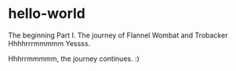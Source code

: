 # hello-world
The beginning
Part I. The journey of Flannel Wombat and Trobacker
Hhhhrrrmmmmm Yessss.

Hhhrrmmmmm, the journey continues. :)
